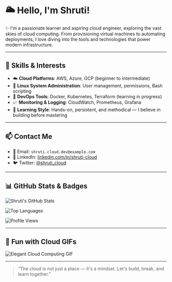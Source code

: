 # 🌥️ Hello, I'm Shruti!

✨ I'm a passionate learner and aspiring cloud engineer, exploring the vast skies of cloud computing. From provisioning virtual machines to automating deployments, I love diving into the tools and technologies that power modern infrastructure.

---

## 💼 Skills & Interests

- ☁️ **Cloud Platforms**: AWS, Azure, GCP (beginner to intermediate)
- 🐧 **Linux System Administration**: User management, permissions, Bash scripting
- 🔐 **DevOps Tools**: Docker, Kubernetes, Terraform (learning in progress)
- 📈 **Monitoring & Logging**: CloudWatch, Prometheus, Grafana
- 🧠 **Learning Style**: Hands-on, persistent, and methodical — I believe in building before mastering

---

## 📫 Contact Me

- 📧 Email: `shruti.cloud.dev@example.com`
- 💼 LinkedIn: [linkedin.com/in/shruti-cloud](https://linkedin.com/in/shruti-cloud)
- 🐦 Twitter: [@shruti_cloud](https://twitter.com/shruti_cloud)

---

## 📊 GitHub Stats & Badges

![Shruti's GitHub Stats](https://github-readme-stats.vercel.app/api?username=shruti207142&show_icons=true&theme=cloudinary)

![Top Languages](https://github-readme-stats.vercel.app/api/top-langs/?username=shruti207142&layout=compact&theme=cloudinary)

![Profile Views](https://komarev.com/ghpvc/?username=shruti207142&color=blue)

---

## 🎨 Fun with Cloud GIFs

![Elegant Cloud Computing GIF](https://iconscout.com/lottie-animations/cloud-computing)

---

> “The cloud is not just a place — it's a mindset. Let's build, break, and learn together.”
